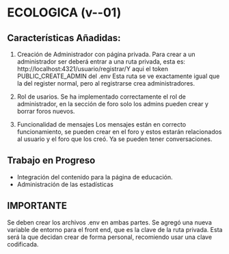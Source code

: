 # ECOLOGICA (v--01)

## Características Añadidas:

1. Creación de Administrador con página privada.
    Para crear a un administrador ser deberá entrar a una ruta privada, esta es:
    http://localhost:4321/usuario/registrar/Y aqui el token PUBLIC_CREATE_ADMIN del .env
    Esta ruta se ve exactamente igual que la del register normal, pero al registrarse crea administradores. 

2. Rol de usarios.
    Se ha implementado correctamente el rol de administrador, en la sección de foro solo los admins pueden crear y borrar foros nuevos.

3. Funcionalidad de mensajes
   Los mensajes están en correcto funcionamiento, se pueden crear en el foro y estos estarán relacionados al usuario y el foro que los creó.
   Ya se pueden tener conversaciones.

## Trabajo en Progreso

- Integración del contenido para la página de educación.
- Administración de las estadísticas

## IMPORTANTE

Se deben crear los archivos .env en ambas partes. Se agregó una nueva variable de entorno para el front end, que es la clave de la ruta privada. Esta será la que decidan crear de forma personal, recomiendo usar una clave codificada.
